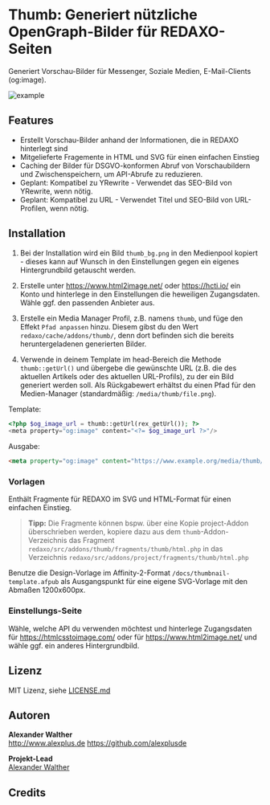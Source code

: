 # Thumb: Generiert nützliche OpenGraph-Bilder für REDAXO-Seiten

Generiert Vorschau-Bilder für Messenger, Soziale Medien, E-Mail-Clients (og:image).

![example](https://user-images.githubusercontent.com/3855487/201556485-b0bd24e1-8c04-43cb-8174-9e99f6ea9ea1.png)

## Features

* Erstellt Vorschau-Bilder anhand der Informationen, die in REDAXO hinterlegt sind
* Mitgelieferte Fragemente in HTML und SVG für einen einfachen Einstieg
* Caching der Bilder für DSGVO-konformen Abruf von Vorschaubildern und Zwischenspeichern, um API-Abrufe zu reduzieren.
* Geplant: Kompatibel zu YRewrite - Verwendet das SEO-Bild von YRewrite, wenn nötig.
* Geplant: Kompatibel zu URL - Verwendet Titel und SEO-Bild von URL-Profilen, wenn nötig.

## Installation

1. Bei der Installation wird ein Bild `thumb_bg.png` in den Medienpool kopiert - dieses kann auf Wunsch in den Einstellungen gegen ein eigenes Hintergrundbild getauscht werden.

2. Erstelle unter <https://www.html2image.net/> oder <https://hcti.io/> ein Konto und hinterlege in den Einstellungen die heweiligen Zugangsdaten. Wähle ggf. den passenden Anbieter aus.

3. Erstelle ein Media Manager Profil, z.B. namens `thumb`, und füge den Effekt `Pfad anpassen` hinzu. Diesem gibst du den Wert `redaxo/cache/addons/thumb/`, denn dort befinden sich die bereits heruntergeladenen generierten Bilder.

4. Verwende in deinem Template im head-Bereich die Methode `thumb::getUrl()` und übergebe die gewünschte URL (z.B. die des aktuellen Artikels oder des aktuellen URL-Profils), zu der ein Bild generiert werden soll. Als Rückgabewert erhältst du einen Pfad für den Medien-Manager (standardmäßig: `/media/thumb/file.png`).

Template:

```php
<?php $og_image_url = thumb::getUrl(rex_getUrl()); ?>
<meta property="og:image" content="<?= $og_image_url ?>"/>
```

Ausgabe:

```html
<meta property="og:image" content="https://www.example.org/media/thumb/11c04adc200effba3c7479688f20e7da.png"/>
```

### Vorlagen

Enthält Fragmente für REDAXO im SVG und HTML-Format für einen einfachen Einstieg.

> **Tipp:** Die Fragmente können bspw. über eine Kopie project-Addon überschrieben werden, kopiere dazu aus dem `thumb`-Addon-Verzeichnis das Fragment `redaxo/src/addons/thumb/fragments/thumb/html.php` in das Verzeichnis `redaxo/src/addons/project/fragments/thumb/html.php`

Benutze die Design-Vorlage im Affinity-2-Format `/docs/thumbnail-template.afpub` als Ausgangspunkt für eine eigene SVG-Vorlage mit den Abmaßen 1200x600px.

### Einstellungs-Seite

Wähle, welche API du verwenden möchtest und hinterlege Zugangsdaten für <https://htmlcsstoimage.com/> oder für <https://www.html2image.net/> und wähle ggf. ein anderes Hintergrundbild.

## Lizenz

MIT Lizenz, siehe [LICENSE.md](https://github.com/alexplusde/thumb/blob/master/LICENSE.md)  

## Autoren

**Alexander Walther**  
<http://www.alexplus.de>
<https://github.com/alexplusde>

**Projekt-Lead**  
[Alexander Walther](https://github.com/alexplusde)

## Credits
